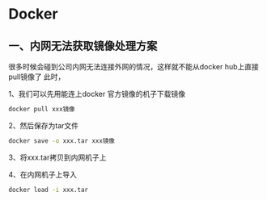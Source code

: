 # 	Docker

## 一、内网无法获取镜像处理方案

很多时候会碰到公司内网无法连接外网的情况，这样就不能从docker hub上直接pull镜像了
此时，

1、我们可以先用能连上docker 官方镜像的机子下载镜像

```bash
docker pull xxx镜像
```

2、然后保存为tar文件

```bash
docker save -o xxx.tar xxx镜像
```

3、将xxx.tar拷贝到内网机子上

4、在内网机子上导入

```bash
docker load -i xxx.tar
```